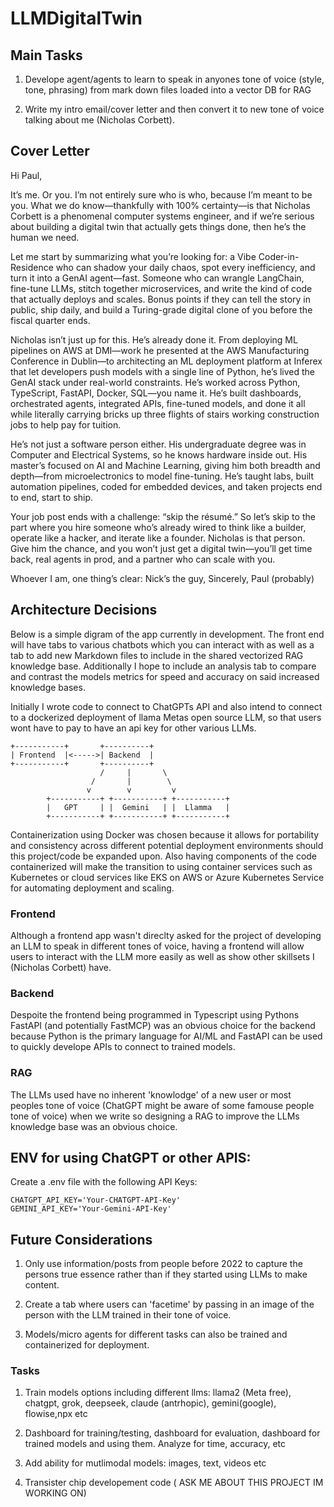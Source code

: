 # LLMDigitalTwin

## Main Tasks

1. Develope agent/agents to learn to speak in anyones tone of voice (style, tone, phrasing) from mark down files
loaded into a vector DB for RAG

2. Write my intro email/cover letter and then convert it to new tone of voice talking about me (Nicholas Corbett).

## Cover Letter


Hi Paul,

It’s me. Or you. I’m not entirely sure who is who, because I’m meant to be you. What we do know—thankfully with 100% certainty—is that Nicholas Corbett is a 
phenomenal computer systems engineer, and if we’re serious about building a digital twin that actually gets things done, then he’s the human we need.

Let me start by summarizing what you’re looking for: a Vibe Coder-in-Residence who can shadow your daily chaos, spot every inefficiency, and turn it into a GenAI 
agent—fast. Someone who can wrangle LangChain, fine-tune LLMs, stitch together microservices, and write the kind of code that actually deploys and scales. Bonus 
points if they can tell the story in public, ship daily, and build a Turing-grade digital clone of you before the fiscal quarter ends.

Nicholas isn’t just up for this. He’s already done it. From deploying ML pipelines on AWS at DMI—work he presented at the AWS Manufacturing Conference in Dublin—to 
architecting an ML deployment platform at Inferex that let developers push models with a single line of Python, he’s lived the GenAI stack under real-world 
constraints. He’s worked across Python, TypeScript, FastAPI, Docker, SQL—you name it. He’s built dashboards, orchestrated agents, integrated APIs, fine-tuned 
models, and done it all while literally carrying bricks up three flights of stairs working construction jobs to help pay for tuition.

He’s not just a software person either. His undergraduate degree was in Computer and Electrical Systems, so he knows hardware inside out. His master’s focused on 
AI and Machine Learning, giving him both breadth and depth—from microelectronics to model fine-tuning. He’s taught labs, built automation pipelines, coded for 
embedded devices, and taken projects end to end, start to ship.

Your job post ends with a challenge: “skip the résumé.” So let’s skip to the part where you hire someone who’s already wired to think like a builder, operate like 
a hacker, and iterate like a founder. Nicholas is that person. Give him the chance, and you won’t just get a digital twin—you’ll get time back, real agents in 
prod, and a partner who can scale with you.


Whoever I am, one thing’s clear: Nick’s the guy,
Sincerely,
Paul (probably)



## Architecture Decisions


Below is a simple digram of the app currently in development. The front end will have tabs to various
chatbots which you can interact with as well as a tab to add new Markdown files to include in the
shared vectorized RAG knowledge base. Additionally I hope to include an analysis tab to compare and
contrast the models metrics for speed and accuracy on said increased knowledge bases.

Initially I wrote code to connect to ChatGPTs API and also intend to connect to a dockerized deployment
of llama Metas open source LLM, so that users wont have to pay to have an api key for other various LLMs.

```
+-----------+       +----------+
| Frontend  |<----->| Backend  |
+-----------+       +----------+
                    /     |       \
                  /       |        \
                 v        v         v
        +-----------+ +-----------+ +-----------+
        |   GPT     | |  Gemini   | |  Llamma   |
        +-----------+ +-----------+ +-----------+
```


Containerization using Docker was chosen because it allows for portability and consistency across
different potential deployment environments should this project/code be expanded upon. Also having
components of the code containerized will make the transition to using container services such as
Kubernetes or cloud services like EKS on AWS or Azure Kubernetes Service for automating deployment and scaling.


### Frontend

Although a frontend app wasn't direclty asked for the project of developing an LLM to speak in
different tones of voice, having a frontend will allow users to interact with the LLM more easily as
well as show other skillsets I (Nicholas Corbett) have.

### Backend

Despoite the frontend being programmed in Typescript using Pythons FastAPI (and potentially FastMCP) was an
obvious choice for the backend because Python is the primary language for AI/ML and FastAPI can be used
to quickly develope APIs to connect to trained models.

### RAG

The LLMs used have no inherent 'knowlodge' of a new user or most peoples tone of voice (ChatGPT might be aware of
some famouse people tone of voice) when we write so designing a RAG to improve the LLMs knowledge  base was an
obvious choice.


## ENV for using ChatGPT or other APIS:

Create a .env file with the following API Keys:

```
CHATGPT_API_KEY='Your-CHATGPT-API-Key'
GEMINI_API_KEY='Your-Gemini-API-Key'
```

## Future Considerations


1. Only use information/posts from people before 2022 to capture the persons true essence rather than if they started using LLMs to make content.

2. Create a tab where users can 'facetime' by passing in an image of the person with the LLM trained in their tone of voice.

3.  Models/micro agents for different tasks can also be trained and containerized for deployment.


### Tasks


1. Train models options including different llms: llama2 (Meta free), chatgpt, grok, deepseek, claude (antrhopic), gemini(google), flowise,npx  etc

2. Dashboard for training/testing, dashboard for evaluation, dashboard for trained models and using them. Analyze for time, accuracy, etc

3. Add ability for mutlimodal models: images, text, videos etc

4. Transister chip developement code ( ASK ME ABOUT THIS PROJECT IM WORKING ON)
